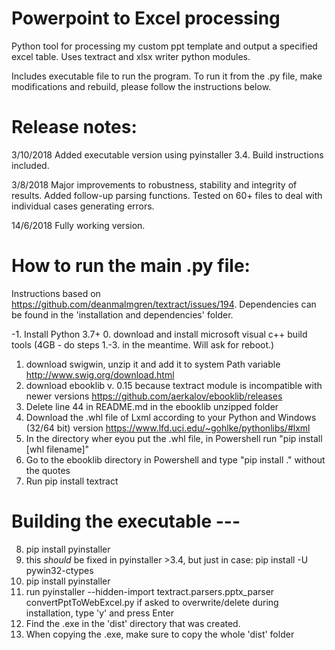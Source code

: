 # Powerpoint to Excel processing
Python tool for processing my custom ppt template and output a specified excel table. Uses textract and xlsx writer python modules.

Includes executable file to run the program. To run it from the .py file, make modifications and rebuild, please follow the instructions below.

# Release notes:
3/10/2018
Added executable version using pyinstaller 3.4. Build instructions included.

3/8/2018
Major improvements to robustness, stability and integrity of results. Added follow-up parsing functions. Tested on 60+ files to deal with individual cases generating errors.

14/6/2018
Fully working version.

# How to run the main .py file:
Instructions based on https://github.com/deanmalmgren/textract/issues/194. Dependencies can be found in the 'installation and dependencies' folder.

-1. Install Python 3.7+
0. download and install microsoft visual c++ build tools (4GB - do steps 1.-3. in the meantime. Will ask for reboot.)
1. download swigwin, unzip it and add it to system Path variable
	http://www.swig.org/download.html
2. download ebooklib v. 0.15 because textract module is incompatible with newer versions
	https://github.com/aerkalov/ebooklib/releases
3. Delete line 44 in README.md in the ebooklib unzipped folder
4. Download the .whl file of Lxml according to your Python and Windows (32/64 bit) version
	https://www.lfd.uci.edu/~gohlke/pythonlibs/#lxml
5. In the directory wher eyou put the .whl file, in Powershell run "pip install [whl filename]"
6. Go to the ebooklib directory in Powershell and type "pip install ." without the quotes
7. Run pip install textract

# Building the executable ---
8. pip install pyinstaller
9. this *should* be fixed in pyinstaller >3.4, but just in case:
   pip install -U pywin32-ctypes
10. pip install pyinstaller
11. run pyinstaller --hidden-import textract.parsers.pptx_parser convertPptToWebExcel.py
    if asked to overwrite/delete during installation, type 'y' and press Enter
12. Find the .exe in the 'dist' directory that was created.
13. When copying the .exe, make sure to copy the whole 'dist' folder
